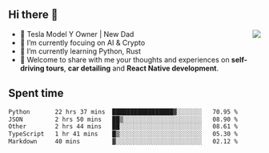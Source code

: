 ## Hi there 👋
<img align="right" src="https://github-readme-stats.vercel.app/api?username=ljunb&show_icons=true&icon_color=CE1D2D&text_color=718096&bg_color=00000000&hide_title=true&hide_border=true" />

- 🚗 Tesla Model Y Owner | New Dad
- 🔭 I’m currently focuing on AI & Crypto
- 🌱 I’m currently learning Python, Rust
- 💬 Welcome to share with me your thoughts and experiences on **self-driving tours**, **car detailing** and **React Native development**.




## Spent time
<!--START_SECTION:waka-->

```txt
Python       22 hrs 37 mins  █████████████████▓░░░░░░░   70.95 %
JSON         2 hrs 50 mins   ██▒░░░░░░░░░░░░░░░░░░░░░░   08.90 %
Other        2 hrs 44 mins   ██░░░░░░░░░░░░░░░░░░░░░░░   08.61 %
TypeScript   1 hr 41 mins    █▒░░░░░░░░░░░░░░░░░░░░░░░   05.30 %
Markdown     40 mins         ▓░░░░░░░░░░░░░░░░░░░░░░░░   02.12 %
```

<!--END_SECTION:waka-->
